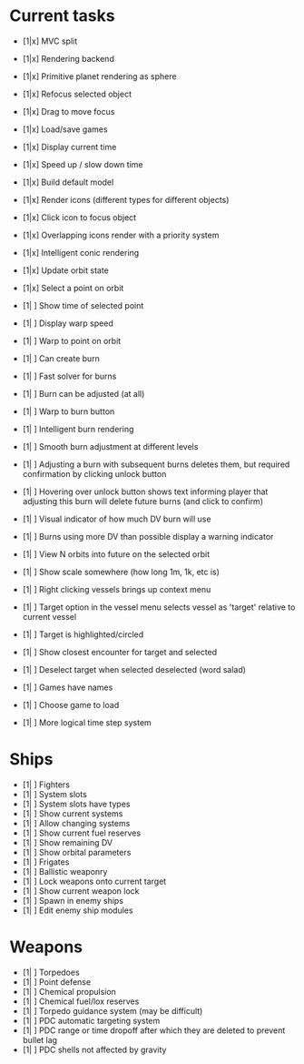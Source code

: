 # Current tasks
- [1|x] MVC split
- [1|x] Rendering backend
- [1|x] Primitive planet rendering as sphere
- [1|x] Refocus selected object
- [1|x] Drag to move focus
- [1|x] Load/save games
- [1|x] Display current time
- [1|x] Speed up / slow down time
- [1|x] Build default model
- [1|x] Render icons (different types for different objects)
- [1|x] Click icon to focus object
- [1|x] Overlapping icons render with a priority system
- [1|x] Intelligent conic rendering
- [1|x] Update orbit state
- [1|x] Select a point on orbit
- [1| ] Show time of selected point
- [1| ] Display warp speed
- [1| ] Warp to point on orbit
- [1| ] Can create burn
- [1| ] Fast solver for burns
- [1| ] Burn can be adjusted (at all)
- [1| ] Warp to burn button
- [1| ] Intelligent burn rendering
- [1| ] Smooth burn adjustment at different levels
- [1| ] Adjusting a burn with subsequent burns deletes them, but required confirmation by clicking unlock button
- [1| ] Hovering over unlock button shows text informing player that adjusting this burn will delete future burns (and click to confirm)
- [1| ] Visual indicator of how much DV burn will use
- [1| ] Burns using more DV than possible display a warning indicator
- [1| ] View N orbits into future on the selected orbit
- [1| ] Show scale somewhere (how long 1m, 1k, etc is)
- [1| ] Right clicking vessels brings up context menu
- [1| ] Target option in the vessel menu selects vessel as 'target' relative to current vessel
- [1| ] Target is highlighted/circled
- [1| ] Show closest encounter for target and selected
- [1| ] Deselect target when selected deselected (word salad)

- [1| ] Games have names
- [1| ] Choose game to load

- [1| ] More logical time step system

# Ships
- [1| ] Fighters
- [1| ] System slots
- [1| ] System slots have types
- [1| ] Show current systems
- [1| ] Allow changing systems
- [1| ] Show current fuel reserves
- [1| ] Show remaining DV
- [1| ] Show orbital parameters
- [1| ] Frigates
- [1| ] Ballistic weaponry
- [1| ] Lock weapons onto current target
- [1| ] Show current weapon lock
- [1| ] Spawn in enemy ships
- [1| ] Edit enemy ship modules

# Weapons
- [1| ] Torpedoes
- [1| ] Point defense
- [1| ] Chemical propulsion
- [1| ] Chemical fuel/lox reserves
- [1| ] Torpedo guidance system (may be difficult)
- [1| ] PDC automatic targeting system
- [1| ] PDC range or time dropoff after which they are deleted to prevent bullet lag
- [1| ] PDC shells not affected by gravity